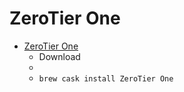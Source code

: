 # ZeroTier One
- [ZeroTier One](https://www.zerotier.com/download.shtml)
  -  Download
  - 
  - `brew cask install ZeroTier One`
